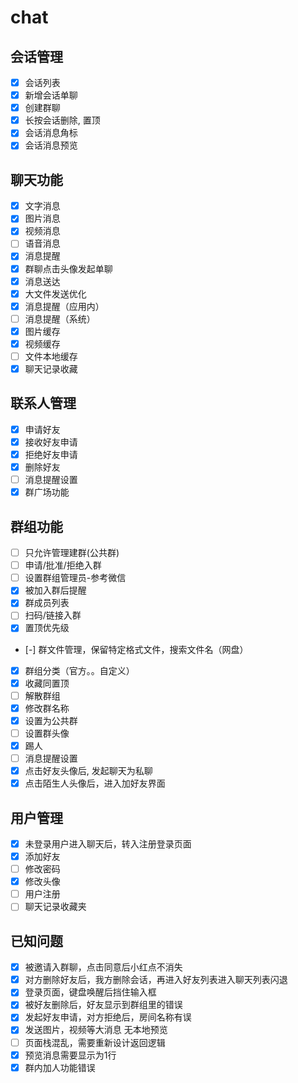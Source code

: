 # chat

## 会话管理
- [x] 会话列表
- [x] 新增会话单聊
- [x] 创建群聊
- [x] 长按会话删除, 置顶
- [x] 会话消息角标
- [x] 会话消息预览

## 聊天功能
- [x] 文字消息
- [x] 图片消息
- [x] 视频消息
- [ ] 语音消息
- [x] 消息提醒
- [x] 群聊点击头像发起单聊
- [x] 消息送达
- [x] 大文件发送优化
- [x] 消息提醒（应用内）
- [ ] 消息提醒（系统）
- [x] 图片缓存
- [x] 视频缓存
- [ ] 文件本地缓存
- [x] 聊天记录收藏

## 联系人管理
- [x] 申请好友
- [x] 接收好友申请
- [x] 拒绝好友申请
- [x] 删除好友
- [ ] 消息提醒设置
- [x] 群广场功能

## 群组功能
- [ ] 只允许管理建群(公共群)
- [ ] 申请/批准/拒绝入群
- [ ] 设置群组管理员-参考微信
- [x] 被加入群后提醒
- [x] 群成员列表
- [ ] 扫码/链接入群
- [x] 置顶优先级 
- [-] 群文件管理，保留特定格式文件，搜索文件名（网盘）
- [x] 群组分类（官方。。自定义）
- [x] 收藏同置顶
- [ ] 解散群组
- [x] 修改群名称
- [x] 设置为公共群 
- [ ] 设置群头像
- [x] 踢人
- [ ] 消息提醒设置
- [x] 点击好友头像后, 发起聊天为私聊
- [x] 点击陌生人头像后，进入加好友界面

## 用户管理
- [x] 未登录用户进入聊天后，转入注册登录页面
- [x] 添加好友
- [ ] 修改密码
- [x] 修改头像
- [ ] 用户注册
- [ ] 聊天记录收藏夹

## 已知问题
- [x] 被邀请入群聊，点击同意后小红点不消失
- [x] 对方删除好友后，我方删除会话，再进入好友列表进入聊天列表闪退
- [x] 登录页面，键盘唤醒后挡住输入框
- [x] 被好友删除后，好友显示到群组里的错误
- [x] 发起好友申请，对方拒绝后，房间名称有误
- [x] 发送图片，视频等大消息 无本地预览
- [ ] 页面栈混乱，需要重新设计返回逻辑
- [x] 预览消息需要显示为1行
- [x] 群内加人功能错误